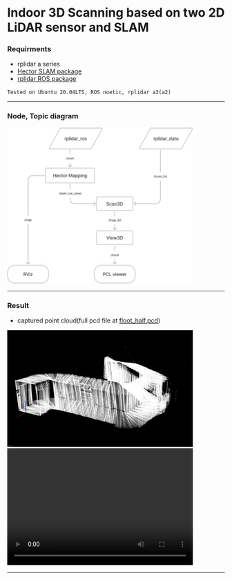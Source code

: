 # Indoor 3D Scanning based on two 2D LiDAR sensor and SLAM

### Requirments
* rplidar a series
* [Hector SLAM package](https://github.com/tu-darmstadt-ros-pkg/hector_slam.git)
* [rplidar ROS package](https://github.com/Slamtec/rplidar_ros.git)
~~~
Tested on Ubuntu 20.04LTS, ROS noetic, rplidar a3(a2)
~~~
-----

### Node, Topic diagram
<img src="./demo/diagram.jpg" width="430px" height="360px">

-----

### Result
* captured point cloud(full pcd file at [floot_half.pcd](https://github.com/ross1573/scan_3d/blob/master/demo/floor_half.pcd.zip))
<img src="./demo/floor_half_pcd.png" width="430px" height="270">

<video width="430px" height="270" controls>
  <source src="./demo/demo_capture.mp4" type="video/mp4">
</video>
  
-----
